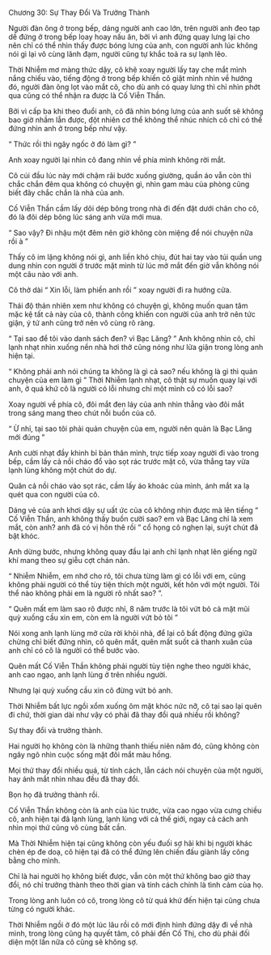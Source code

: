 




Chương 30: Sự Thay Đổi Và Trưởng Thành


Người đàn ông ở trong bếp, dáng người anh cao lớn, trên người anh đeo tạp dề đứng ở trong bếp loay hoay nấu ăn, bởi vì anh đứng quay lưng lại cho nên chỉ có thể nhìn thấy được bóng lưng của anh, con người anh lúc không nói gì lại vô cùng lãnh đạm, người cũng tự khắc toả ra sự lạnh lẽo.

Thời Nhiễm mơ màng thức dậy, cô khẽ xoay người lấy tay che mắt mình nắng chiếu vào, tiếng động ở trong bếp khiến cô giật mình nhìn về hướng đó, người đàn ông lọt vào mắt cô, cho dù anh có quay lưng thì chỉ nhìn phớt qua cũng có thể nhận ra được là Cố Viễn Thần.

Bởi vì cấp ba khi theo đuổi anh, cô đã nhìn bóng lưng của anh suốt sẽ không bao giờ nhầm lẫn được, đột nhiên cơ thể không thể nhúc nhích cô chỉ có thể đứng nhìn anh ở trong bếp như vậy.

“ Thức rồi thì ngây ngốc ở đó làm gì? ”

Anh xoay người lại nhìn cô đang nhìn về phía mình không rời mắt.

Cô cúi đầu lúc này mới chậm rãi bước xuống giường, quần áo vẫn còn thì chắc chắn đêm qua không có chuyện gì, nhìn gam màu của phòng cũng biết đây chắc chắn là nhà của anh.

Cố Viễn Thần cầm lấy dôi dép bông trong nhà đi đến đặt dưới chân cho cô, đó là đôi dép bông lúc sáng anh vừa mới mua.



“ Sao vậy? Đi nhậu một đêm nên giờ không còn miệng để nói chuyện nữa rồi à ”

Thấy cô im lặng không nói gì, anh liền khó chịu, đút hai tay vào túi quần ung dung nhìn con người ở trước mặt mình từ lúc mở mắt đến giờ vẫn không nói một câu nào với anh.

Cô thở dài “ Xin lỗi, làm phiền anh rồi ” xoay người đi ra hướng cửa.

Thái độ thản nhiên xem như không có chuyện gì, không muốn quan tâm mặc kệ tất cả này của cô, thành công khiến con người của anh trở nên tức giận, ý tứ anh cũng trở nên vô cùng rõ ràng.

“ Tại sao để tôi vào danh sách đen? vì Bạc Lăng? ” Anh không nhìn cô, chỉ lạnh nhạt nhìn xuống nền nhà hơi thở cũng nóng như lửa giận trong lòng anh hiện tại.

“ Không phải anh nói chúng ta không là gì cả sao? nếu không là gì thì quản chuyện của em làm gì ” Thời Nhiễm lạnh nhạt, cô thật sự muốn quay lại với anh, ở quá khứ cô là người có lỗi nhưng chỉ một mình cô có lỗi sao?

Xoay người về phía cô, đôi mắt đen láy của anh nhìn thẳng vào đôi mắt trong sáng mang theo chút nỗi buồn của cô.

“ Ừ nhỉ, tại sao tôi phải quản chuyện của em, người nên quản là Bạc Lăng mới đúng ”

Anh cười nhạt đầy khinh bỉ bản thân mình, trực tiếp xoay người đi vào trong bếp, cầm lấy cả nồi cháo đổ vào sọt rác trước mặt cô, vừa thẳng tay vừa lạnh lùng không một chút do dự.

Quăn cả nồi cháo vào sọt rác, cầm lấy áo khoác của mình, ánh mắt xa lạ quét qua con người của cô.



Dáng vẻ của anh khơi dậy sự uất ức của cô không nhịn được mà lên tiếng “ Cố Viễn Thần, anh không thấy buồn cười sao? em và Bạc Lăng chỉ là xem mắt, còn anh? anh đã có vị hôn thê rồi ” cổ họng cô nghẹn lại, suýt chút đã bật khóc.

Anh dừng bước, nhưng không quay đầu lại anh chỉ lạnh nhạt lên giếng ngữ khí mang theo sự giễu cợt chán nản.

“ Nhiễm Nhiễm, em nhớ cho rõ, tôi chưa từng làm gì có lỗi với em, cũng không phải người có thể tùy tiện thích một người, kết hôn với một người. Tôi thể nào không phải em là người rõ nhất sao? ”.

“ Quên mất em làm sao rõ được nhỉ, 8 năm trước là tôi vứt bỏ cả mặt mũi quỳ xuống cầu xin em, còn em là người vứt bỏ tôi ”

Nói xong anh lạnh lùng mở cửa rời khỏi nhà, để lại cô bất động đứng giữa chừng chỉ biết đứng nhìn, cô quên mất, quên mất suốt cả thanh xuân của anh chỉ có cô là người có thể bước vào.

Quên mất Cố Viễn Thần không phải người tùy tiện nghe theo người khác, anh cao ngạo, anh lạnh lùng ở trên nhiều người.

Nhưng lại quỳ xuống cầu xin cô đừng vứt bỏ anh.

Thời Nhiễm bất lực ngồi xổm xuống ôm mặt khóc nức nỡ, cô tại sao lại quên đi chứ, thời gian dài như vậy có phải đã thay đổi quá nhiều rồi không?

Sự thay đổi và trưởng thành.

Hai người họ không còn là những thanh thiếu niên năm đó, cũng không còn ngây ngô nhìn cuộc sống mặt đôi mắt màu hồng.

Mọi thứ thay đổi nhiều quá, từ tính cách, lẫn cách nói chuyện của một người, hay ánh mắt nhìn nhau đều đã thay đổi.

Bọn họ đã trưởng thành rồi.

Cố Viễn Thần không còn là anh của lúc trước, vừa cao ngạo vừa cưng chiều cô, anh hiện tại đã lạnh lùng, lạnh lùng với cả thế giới, ngay cả cách anh nhìn mọi thứ cũng vô cùng bất cần.

Mà Thời Nhiễm hiện tại cũng không còn yếu đuối sợ hãi khi bị người khác chèn ép đe doạ, cô hiện tại đã có thể đứng lên chiến đấu giành lấy công bằng cho mình.

Chỉ là hai người họ không biết được, vẫn còn một thứ không bao giờ thay đổi, nó chỉ trưởng thành theo thời gian và tính cách chính là tình cảm của họ.

Trong lòng anh luôn có cô, trong lòng cô từ quá khứ đến hiện tại cũng chưa từng có người khác.

Thời Nhiễm ngồi ở đó một lúc lâu rồi cô mới định hình đứng dậy đi về nhà mình, trong lòng cũng hạ quyết tâm, cô phải đến Cố Thị, cho dù phải đối diện một lần nữa cô cũng sẽ không sợ.




